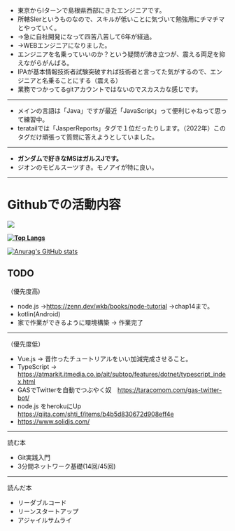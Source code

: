 - 東京からIターンで島根県西部にきたエンジニアです。
- 所轄SIerというものなので、スキルが低いことに気づいて勉強用にチマチマとやっていく。
-  ->急に自社開発になって四苦八苦して6年が経過。
-  ->WEBエンジニアになりました。
- エンジニアを名乗っていいのか？という疑問が沸き立つが、震える両足を抑えながらがんばる。
- IPAが基本情報技術者試験突破すれば技術者と言ってた気がするので、エンジニアと名乗ることにする（震える）
- 業務でつかってるgitアカウントではないのでスカスカな感じです。

--- 
- メインの言語は「Java」ですが最近「JavaScript」って便利じゃねって思って練習中。
- teratailでは「JasperReports」タグで１位だったりします。（2022年）このタグだけ頑張って質問に答えようとしていました。

---- 

- <b>ガンダムで好きなMSはガルスJです。</b>
- ジオンのモビルスーツすき。モノアイが特に良い。

----

# Githubでの活動内容

![](https://github-profile-summary-cards.vercel.app/api/cards/profile-details?username=ababaSigrun&theme=vue)

**[![Top Langs](https://github-readme-stats.vercel.app/api/top-langs/?username=ababaSigrun
)](https://github.com/anuraghazra/github-readme-stats)**



[![Anurag's GitHub stats](https://github-readme-stats.vercel.app/api?username=ababaSigrun&theme=onedark&show_icons=true)](https://github.com/anuraghazra/github-readme-stats)




## TODO


（優先度高)
- node.js ->https://zenn.dev/wkb/books/node-tutorial ->chap14まで。
- kotlin(Android)
- 家で作業ができるように環境構築 -> 作業完了
---
（優先度低）
- Vue.js -> 昔作ったチュートリアルをいい加減完成させること。
- TypeScript -> https://atmarkit.itmedia.co.jp/ait/subtop/features/dotnet/typescript_index.html 
- GASでTwitterを自動でつぶやく奴　https://taracomom.com/gas-twitter-bot/
- node.js をherokuにUp　https://qiita.com/shti_f/items/b4b5d830672d908eff4e
- https://www.solidjs.com/

---
読む本
- Git実践入門
- 3分間ネットワーク基礎(14回/45回)

---

読んだ本
- リーダブルコード
- リーンスタートアップ
- アジャイルサムライ
